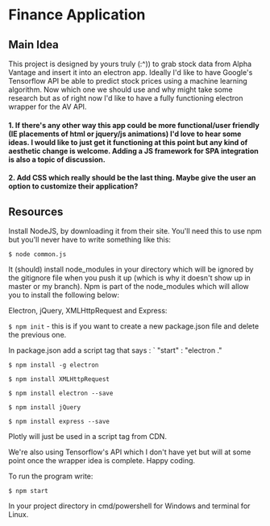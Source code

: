 # Finance Application

## Main Idea
This project is designed by yours truly (:^)) to grab stock data from Alpha Vantage and insert it into an electron app. Ideally I'd like to have Google's Tensorflow API be able to predict stock prices using a machine learning algorithm. Now which one we should use and why might take some research but as of right now I'd like to have a fully functioning electron wrapper for the AV API. 

#### 1. If there's any other way this app could be more functional/user friendly (IE placements of html or jquery/js animations) I'd love to hear some ideas. I would like to just get it functioning at this point but any kind of aesthetic change is welcome. Adding a JS framework for SPA integration is also a topic of discussion.

#### 2. Add CSS which really should be the last thing. Maybe give the user an option to customize their application?

## Resources 

Install NodeJS, by downloading it from their site. You'll need this to use npm but you'll never have to write something like this:

` $ node common.js  `

 It (should) install node_modules in your directory which will be ignored by the gitignore file when you push it up (which is why it doesn't show up in master or my branch). Npm is part of the node_modules which will allow you to install the following below:

 Electron, jQuery, XMLHttpRequest and Express:

` $ npm init ` - this is if you want to create a new package.json file and delete the previous one. 

In package.json add a script tag that says : ` "start" : "electron ." 

` $ npm install -g electron `

` $ npm install XMLHttpRequest `

` $ npm install electron --save `

` $ npm install jQuery `

` $ npm install express --save `



Plotly will just be used in a script tag from CDN.

We're also using Tensorflow's API which I don't have yet but will at some point once the wrapper idea is complete. Happy coding. 

To run the program write:

` $ npm start ` 

In your project directory in cmd/powershell for Windows and terminal for Linux.
